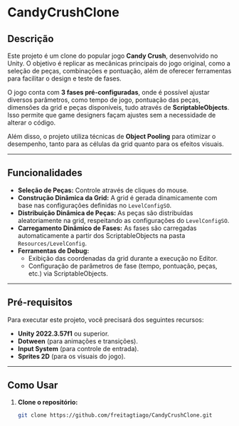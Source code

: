# CandyCrushClone

## Descrição

Este projeto é um clone do popular jogo **Candy Crush**, desenvolvido no Unity. O objetivo é replicar as mecânicas principais do jogo original, como a seleção de peças, combinações e pontuação, além de oferecer ferramentas para facilitar o design e teste de fases.

O jogo conta com **3 fases pré-configuradas**, onde é possível ajustar diversos parâmetros, como tempo de jogo, pontuação das peças, dimensões da grid e peças disponíveis, tudo através de **ScriptableObjects**. Isso permite que game designers façam ajustes sem a necessidade de alterar o código.

Além disso, o projeto utiliza técnicas de **Object Pooling** para otimizar o desempenho, tanto para as células da grid quanto para os efeitos visuais.

---

## Funcionalidades

- **Seleção de Peças:** Controle através de cliques do mouse.
- **Construção Dinâmica da Grid:** A grid é gerada dinamicamente com base nas configurações definidas no `LevelConfigSO`.
- **Distribuição Dinâmica de Peças:** As peças são distribuídas aleatoriamente na grid, respeitando as configurações do `LevelConfigSO`.
- **Carregamento Dinâmico de Fases:** As fases são carregadas automaticamente a partir dos ScriptableObjects na pasta `Resources/LevelConfig`.
- **Ferramentas de Debug:**
  - Exibição das coordenadas da grid durante a execução no Editor.
  - Configuração de parâmetros de fase (tempo, pontuação, peças, etc.) via ScriptableObjects.

---

## Pré-requisitos

Para executar este projeto, você precisará dos seguintes recursos:

- **Unity 2022.3.57f1** ou superior.
- **Dotween** (para animações e transições).
- **Input System** (para controle de entrada).
- **Sprites 2D** (para os visuais do jogo).

---

## Como Usar

1. **Clone o repositório:**
   ```bash
   git clone https://github.com/freitagtiago/CandyCrushClone.git
